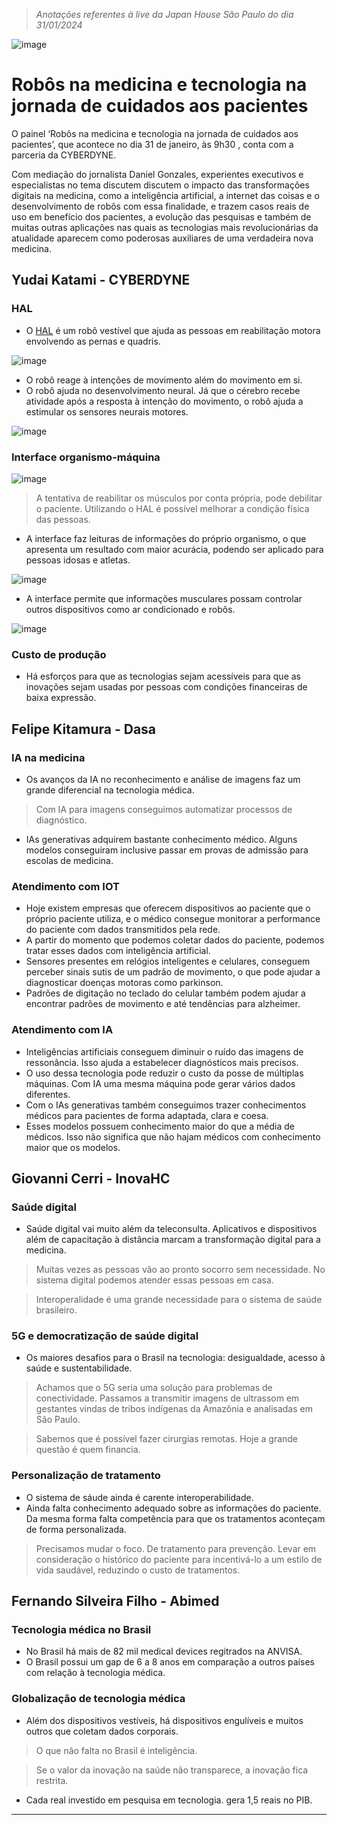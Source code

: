 > *Anotações referentes à live da Japan House São Paulo do dia 31/01/2024*

![image](https://github.com/AndreCoutinhom/medicine_robots_case/assets/91290799/313faa10-f795-4706-b2e9-381d12203046)

# Robôs na medicina e tecnologia na jornada de cuidados aos pacientes

O painel ‘Robôs na medicina e tecnologia na jornada de cuidados aos pacientes’, que acontece no dia 31 de janeiro, às 9h30 , conta com a parceria da CYBERDYNE.

Com mediação do jornalista Daniel Gonzales, experientes executivos e especialistas no tema discutem discutem o impacto das transformações digitais na medicina, como a inteligência artificial, a internet das coisas e o desenvolvimento de robôs com essa finalidade, e trazem casos reais de uso em benefício dos pacientes, a evolução das pesquisas e também de muitas outras aplicações nas quais as tecnologias mais revolucionárias da atualidade aparecem como poderosas auxiliares de uma verdadeira nova medicina.

## Yudai Katami - CYBERDYNE

### HAL

* O [HAL](https://www.cyberdyne.jp/english/products/HAL/) é um robô vestível que ajuda as pessoas em reabilitação motora envolvendo as pernas e quadris.

![image](https://github.com/AndreCoutinhom/medicine_robots_case/assets/91290799/c00e8a18-a583-44dd-bbb9-9205366721b1)

* O robô reage à intenções de movimento além do movimento em si.
* O robô ajuda no desenvolvimento neural. Já que o cérebro recebe atividade após a resposta à intenção do movimento, o robô ajuda a estimular os sensores neurais motores.

![image](https://github.com/AndreCoutinhom/medicine_robots_case/assets/91290799/ebb78b55-6a8d-4641-9b2c-46de69863bda)

### Interface organismo-máquina

![image](https://github.com/AndreCoutinhom/medicine_robots_case/assets/91290799/60d70265-1d85-404c-9565-43adec11d284)

> A tentativa de reabilitar os músculos por conta própria, pode debilitar o paciente.
> Utilizando o HAL é possível melhorar a condição física das pessoas.

* A interface faz leituras de informações do próprio organismo, o que apresenta um resultado com maior acurácia, podendo ser aplicado para pessoas idosas e atletas.

![image](https://github.com/AndreCoutinhom/medicine_robots_case/assets/91290799/4b7141a6-7b20-48e2-bce0-bc942172920b)

* A interface permite que informações musculares possam controlar outros dispositivos como ar condicionado e robôs.

![image](https://github.com/AndreCoutinhom/medicine_robots_case/assets/91290799/1662b4e2-2345-43bf-9d59-f855aafbb7a6)

### Custo de produção

* Há esforços para que as tecnologias sejam acessíveis para que as inovações sejam usadas por pessoas com condições financeiras de baixa expressão. 

## Felipe Kitamura - Dasa

### IA na medicina

* Os avanços da IA no reconhecimento e análise de imagens faz um grande diferencial na tecnologia médica.
> Com IA para imagens conseguimos automatizar processos de diagnóstico.

* IAs generativas adquirem bastante conhecimento médico. Alguns modelos conseguiram inclusive passar em provas de admissão para escolas de medicina.

### Atendimento com IOT

* Hoje existem empresas que oferecem dispositivos ao paciente que o próprio paciente utiliza, e o médico consegue monitorar a performance do paciente com dados transmitidos pela rede.
* A partir do momento que podemos coletar dados do paciente, podemos tratar esses dados com inteligência artificial.
* Sensores presentes em relógios inteligentes e celulares, conseguem perceber sinais sutis de um padrão de movimento, o que pode ajudar a diagnosticar doenças motoras como parkinson.
* Padrões de digitação no teclado do celular também podem ajudar a encontrar padrões de movimento e até tendências para alzheimer.

### Atendimento com IA

* Inteligências artificiais conseguem diminuir o ruído das imagens de ressonância. Isso ajuda a estabelecer diagnósticos mais precisos.
* O uso dessa tecnologia pode reduzir o custo da posse de múltiplas máquinas. Com IA uma mesma máquina pode gerar vários dados diferentes.
* Com o IAs generativas também conseguimos trazer conhecimentos médicos para pacientes de forma adaptada, clara e coesa.
* Esses modelos possuem conhecimento maior do que a média de médicos. Isso não significa que não hajam médicos com conhecimento maior que os modelos.

## Giovanni Cerri - InovaHC

### Saúde digital

* Saúde digital vai muito além da teleconsulta. Aplicativos e dispositivos além de capacitação à distância marcam a transformação digital para a medicina.
> Muitas vezes as pessoas vão ao pronto socorro sem necessidade. No sistema digital podemos atender essas pessoas em casa.

> Interoperalidade é uma grande necessidade para o sistema de saúde brasileiro.

### 5G e democratização de saúde digital

* Os maiores desafios para o Brasil na tecnologia: desigualdade, acesso à saúde e sustentabilidade.
> Achamos que o 5G seria uma solução para problemas de conectividade.
> Passamos a transmitir imagens de ultrassom em gestantes vindas de tribos indígenas da Amazônia e analisadas em São Paulo.

> Sabemos que é possível fazer cirurgias remotas. Hoje a grande questão é quem financia.

### Personalização de tratamento

* O sistema de sáude ainda é carente interoperabilidade.
* Ainda falta conhecimento adequado sobre as informações do paciente. Da mesma forma falta competência para que os tratamentos aconteçam de forma personalizada.
> Precisamos mudar o foco. De tratamento para prevenção. Levar em consideração o histórico do paciente para incentivá-lo a um estilo de vida saudável, reduzindo o custo de tratamentos.

## Fernando Silveira Filho - Abimed

### Tecnologia médica no Brasil

* No Brasil há mais de 82 mil medical devices regitrados na ANVISA.
* O Brasil possui um gap de 6 a 8 anos em comparação a outros países com relação à tecnologia médica.

### Globalização de tecnologia médica

* Além dos dispositivos vestíveis, há dispositivos engulíveis e muitos outros que coletam dados corporais.
> O que não falta no Brasil é inteligência.

> Se o valor da inovação na saúde não transparece, a inovação fica restrita.

* Cada real investido em pesquisa em tecnologia. gera 1,5 reais no PIB.


---

